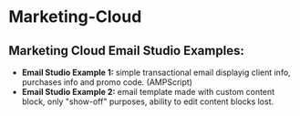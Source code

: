 # Marketing-Cloud

## Marketing Cloud Email Studio Examples:
- **Email Studio Example 1:** simple transactional email displayig client info, purchases info and promo code. (AMPScript)
- **Email Studio Example 2:** email template made with custom content block, only "show-off" purposes, ability to edit content blocks lost.
